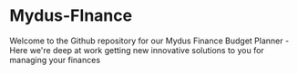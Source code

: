 # Mydus-FInance
Welcome to the Github repository for our Mydus Finance Budget Planner - Here we're deep at work getting new innovative solutions to you for managing your finances
